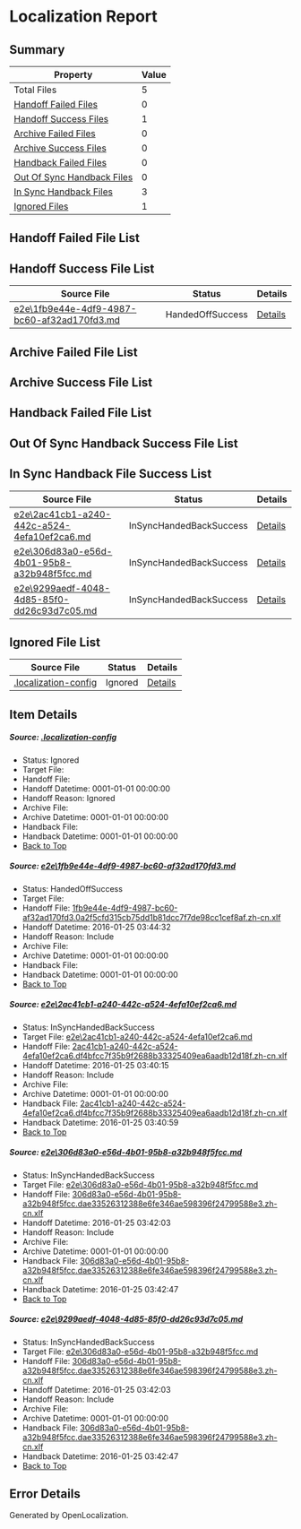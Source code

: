 # <a name='report-top'></a> Localization Report

## Summary
 Property | Value 
 -------- | ----- 
 Total Files | 5
[ Handoff Failed Files ](#handoff-failed-list)| 0
[ Handoff Success Files ](#handoff-success-list)| 1
[ Archive Failed Files ](#archive-failed-list)| 0
[ Archive Success Files ](#archive-success-list)| 0
[ Handback Failed Files ](#handback-failed-list)| 0
[ Out Of Sync Handback Files ](#outofsync-handback-success-list)| 0
[ In Sync Handback Files ](#insync-handback-success-list)| 3
[ Ignored Files ](#ignored-list)| 1

## <a name='handoff-failed-list'></a> Handoff Failed File List

## <a name='handoff-success-list'></a> Handoff Success File List
 Source File | Status | Details 
 ----------- | ------ | ------- 
 [e2e\1fb9e44e-4df9-4987-bc60-af32ad170fd3.md](https://github.com/OpenLocalizationTest/oltest/blob/583e1a9ab15972664865f3d5046100828fc015ef/e2e/1fb9e44e-4df9-4987-bc60-af32ad170fd3.md) | HandedOffSuccess | [Details](#9d7d894d2fe16848516cf44577cbc220d9a7b5b21)

## <a name='archive-failed-list'></a> Archive Failed File List

## <a name='archive-success-list'></a> Archive Success File List

## <a name='handback-failed-list'></a> Handback Failed File List

## <a name='outofsync-handback-success-list'></a> Out Of Sync Handback Success File List

## <a name='insync-handback-success-list'></a> In Sync Handback File Success List
 Source File | Status | Details 
 ----------- | ------ | ------- 
 [e2e\2ac41cb1-a240-442c-a524-4efa10ef2ca6.md](https://github.com/OpenLocalizationTest/oltest/blob/892669ebcb16f57f534ad5139f893345bedbeb21/e2e/2ac41cb1-a240-442c-a524-4efa10ef2ca6.md) | InSyncHandedBackSuccess | [Details](#9d16018cec578f2632a95f5247fa87995fa00d302)
 [e2e\306d83a0-e56d-4b01-95b8-a32b948f5fcc.md](https://github.com/OpenLocalizationTest/oltest/blob/e5e18c77ce81350ca97d6516f7174c905528c86d/e2e/306d83a0-e56d-4b01-95b8-a32b948f5fcc.md) | InSyncHandedBackSuccess | [Details](#5649509e7f8f8eb395aae6a1576405c0c168f2723)
 [e2e\9299aedf-4048-4d85-85f0-dd26c93d7c05.md](https://github.com/OpenLocalizationTest/oltest/blob/583e1a9ab15972664865f3d5046100828fc015ef/e2e/9299aedf-4048-4d85-85f0-dd26c93d7c05.md) | InSyncHandedBackSuccess | [Details](#5649509e7f8f8eb395aae6a1576405c0c168f2724)

## <a name='ignored-list'></a> Ignored File List
 Source File | Status | Details 
 ----------- | ------ | ------- 
 [.localization-config](https://github.com/OpenLocalizationTest/oltest/blob/583e1a9ab15972664865f3d5046100828fc015ef/.localization-config) | Ignored | [Details](#e4725be8631cbe979bbe0fa8b97cd75f1fd41d4d0)

## Item Details
##### <a name='e4725be8631cbe979bbe0fa8b97cd75f1fd41d4d0'></a> Source: [.localization-config](https://github.com/OpenLocalizationTest/oltest/blob/583e1a9ab15972664865f3d5046100828fc015ef/.localization-config)
* Status: Ignored
* Target File: 
* Handoff File: 
* Handoff Datetime: 0001-01-01 00:00:00
* Handoff Reason: Ignored
* Archive File: 
* Archive Datetime: 0001-01-01 00:00:00
* Handback File: 
* Handback Datetime: 0001-01-01 00:00:00
* [Back to Top](#report-top)

##### <a name='9d7d894d2fe16848516cf44577cbc220d9a7b5b21'></a> Source: [e2e\1fb9e44e-4df9-4987-bc60-af32ad170fd3.md](https://github.com/OpenLocalizationTest/oltest/blob/583e1a9ab15972664865f3d5046100828fc015ef/e2e/1fb9e44e-4df9-4987-bc60-af32ad170fd3.md)
* Status: HandedOffSuccess
* Target File: 
* Handoff File: [1fb9e44e-4df9-4987-bc60-af32ad170fd3.0a2f5cfd315cb75dd1b81dcc7f7de98cc1cef8af.zh-cn.xlf](https://github.com/OpenLocalizationTestOrg/olhandoff/blob/b39861ae269a6f6f18cd667a652aa4c386d1db21/ol-handoff/OpenLocalizationTestOrg/oltest.zh-cn/qimu/1fb9e44e-4df9-4987-bc60-af32ad170fd3.0a2f5cfd315cb75dd1b81dcc7f7de98cc1cef8af.zh-cn.xlf)
* Handoff Datetime: 2016-01-25 03:44:32
* Handoff Reason: Include
* Archive File: 
* Archive Datetime: 0001-01-01 00:00:00
* Handback File: 
* Handback Datetime: 0001-01-01 00:00:00
* [Back to Top](#report-top)

##### <a name='9d16018cec578f2632a95f5247fa87995fa00d302'></a> Source: [e2e\2ac41cb1-a240-442c-a524-4efa10ef2ca6.md](https://github.com/OpenLocalizationTest/oltest/blob/892669ebcb16f57f534ad5139f893345bedbeb21/e2e/2ac41cb1-a240-442c-a524-4efa10ef2ca6.md)
* Status: InSyncHandedBackSuccess
* Target File: [e2e\2ac41cb1-a240-442c-a524-4efa10ef2ca6.md](https://github.com/OpenLocalizationTestOrg/oltest.zh-cn/blob/3154a48d9451551b6b74fc81d10ac9e6dd6a748b/e2e/2ac41cb1-a240-442c-a524-4efa10ef2ca6.md)
* Handoff File: [2ac41cb1-a240-442c-a524-4efa10ef2ca6.df4bfcc7f35b9f2688b33325409ea6aadb12d18f.zh-cn.xlf](https://github.com/OpenLocalizationTestOrg/olhandoff/blob/e03e7813f3106b97904485f8b1d97b17aabad7bd/ol-handoff/OpenLocalizationTestOrg/oltest.zh-cn/qimu/2ac41cb1-a240-442c-a524-4efa10ef2ca6.df4bfcc7f35b9f2688b33325409ea6aadb12d18f.zh-cn.xlf)
* Handoff Datetime: 2016-01-25 03:40:15
* Handoff Reason: Include
* Archive File: 
* Archive Datetime: 0001-01-01 00:00:00
* Handback File: [2ac41cb1-a240-442c-a524-4efa10ef2ca6.df4bfcc7f35b9f2688b33325409ea6aadb12d18f.zh-cn.xlf](https://github.com/OpenLocalizationTestOrg/olhandback/blob/7a87f3570f3c7df75234a08c80dbd268cfa260a3/ol-handback/OpenLocalizationTestOrg/oltest.zh-cn/qimu/2ac41cb1-a240-442c-a524-4efa10ef2ca6.df4bfcc7f35b9f2688b33325409ea6aadb12d18f.zh-cn.xlf)
* Handback Datetime: 2016-01-25 03:40:59
* [Back to Top](#report-top)

##### <a name='5649509e7f8f8eb395aae6a1576405c0c168f2723'></a> Source: [e2e\306d83a0-e56d-4b01-95b8-a32b948f5fcc.md](https://github.com/OpenLocalizationTest/oltest/blob/e5e18c77ce81350ca97d6516f7174c905528c86d/e2e/306d83a0-e56d-4b01-95b8-a32b948f5fcc.md)
* Status: InSyncHandedBackSuccess
* Target File: [e2e\306d83a0-e56d-4b01-95b8-a32b948f5fcc.md](https://github.com/OpenLocalizationTestOrg/oltest.zh-cn/blob/53243db3cf9069723151114e7dd7b744fbd91ced/e2e/306d83a0-e56d-4b01-95b8-a32b948f5fcc.md)
* Handoff File: [306d83a0-e56d-4b01-95b8-a32b948f5fcc.dae33526312388e6fe346ae598396f24799588e3.zh-cn.xlf](https://github.com/OpenLocalizationTestOrg/olhandoff/blob/4a24269b214b59a58208483ed8d937fbf7e0af57/ol-handoff/OpenLocalizationTestOrg/oltest.zh-cn/qimu/306d83a0-e56d-4b01-95b8-a32b948f5fcc.dae33526312388e6fe346ae598396f24799588e3.zh-cn.xlf)
* Handoff Datetime: 2016-01-25 03:42:03
* Handoff Reason: Include
* Archive File: 
* Archive Datetime: 0001-01-01 00:00:00
* Handback File: [306d83a0-e56d-4b01-95b8-a32b948f5fcc.dae33526312388e6fe346ae598396f24799588e3.zh-cn.xlf](https://github.com/OpenLocalizationTestOrg/olhandback/blob/bc86753456710475a74dcefbd74fac3377874d23/ol-handback/OpenLocalizationTestOrg/oltest.zh-cn/qimu/306d83a0-e56d-4b01-95b8-a32b948f5fcc.dae33526312388e6fe346ae598396f24799588e3.zh-cn.xlf)
* Handback Datetime: 2016-01-25 03:42:47
* [Back to Top](#report-top)

##### <a name='5649509e7f8f8eb395aae6a1576405c0c168f2724'></a> Source: [e2e\9299aedf-4048-4d85-85f0-dd26c93d7c05.md](https://github.com/OpenLocalizationTest/oltest/blob/583e1a9ab15972664865f3d5046100828fc015ef/e2e/9299aedf-4048-4d85-85f0-dd26c93d7c05.md)
* Status: InSyncHandedBackSuccess
* Target File: [e2e\306d83a0-e56d-4b01-95b8-a32b948f5fcc.md](https://github.com/OpenLocalizationTestOrg/oltest.zh-cn/blob/53243db3cf9069723151114e7dd7b744fbd91ced/e2e/306d83a0-e56d-4b01-95b8-a32b948f5fcc.md)
* Handoff File: [306d83a0-e56d-4b01-95b8-a32b948f5fcc.dae33526312388e6fe346ae598396f24799588e3.zh-cn.xlf](https://github.com/OpenLocalizationTestOrg/olhandoff/blob/4a24269b214b59a58208483ed8d937fbf7e0af57/ol-handoff/OpenLocalizationTestOrg/oltest.zh-cn/qimu/306d83a0-e56d-4b01-95b8-a32b948f5fcc.dae33526312388e6fe346ae598396f24799588e3.zh-cn.xlf)
* Handoff Datetime: 2016-01-25 03:42:03
* Handoff Reason: Include
* Archive File: 
* Archive Datetime: 0001-01-01 00:00:00
* Handback File: [306d83a0-e56d-4b01-95b8-a32b948f5fcc.dae33526312388e6fe346ae598396f24799588e3.zh-cn.xlf](https://github.com/OpenLocalizationTestOrg/olhandback/blob/bc86753456710475a74dcefbd74fac3377874d23/ol-handback/OpenLocalizationTestOrg/oltest.zh-cn/qimu/306d83a0-e56d-4b01-95b8-a32b948f5fcc.dae33526312388e6fe346ae598396f24799588e3.zh-cn.xlf)
* Handback Datetime: 2016-01-25 03:42:47
* [Back to Top](#report-top)


## Error Details

Generated by OpenLocalization.
